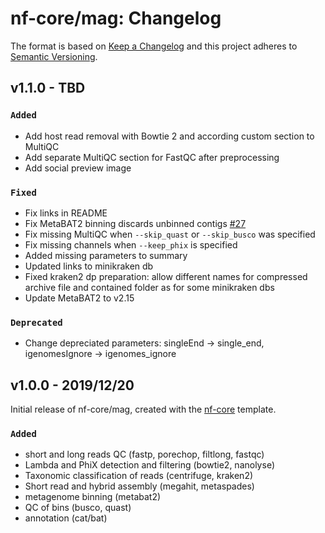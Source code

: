 # nf-core/mag: Changelog

The format is based on [Keep a Changelog](http://keepachangelog.com/en/1.0.0/)
and this project adheres to [Semantic Versioning](http://semver.org/spec/v2.0.0.html).

## v1.1.0 - TBD

### `Added`

- Add host read removal with Bowtie 2 and according custom section to MultiQC
- Add separate MultiQC section for FastQC after preprocessing
- Add social preview image

### `Fixed`

- Fix links in README
- Fix MetaBAT2 binning discards unbinned contigs [#27](https://github.com/nf-core/mag/issues/27)
- Fix missing MultiQC when `--skip_quast` or `--skip_busco` was specified
- Fix missing channels when `--keep_phix` is specified
- Added missing parameters to summary
- Updated links to minikraken db
- Fixed kraken2 dp preparation: allow different names for compressed archive file and contained folder as for some minikraken dbs
- Update MetaBAT2 to v2.15

### `Deprecated`

- Change depreciated parameters: singleEnd -> single_end, igenomesIgnore -> igenomes_ignore

## v1.0.0 - 2019/12/20

Initial release of nf-core/mag, created with the [nf-core](http://nf-co.re/) template.

### `Added`

- short and long reads QC (fastp, porechop, filtlong, fastqc)
- Lambda and PhiX detection and filtering (bowtie2, nanolyse)
- Taxonomic classification of reads (centrifuge, kraken2)
- Short read and hybrid assembly (megahit, metaspades)
- metagenome binning (metabat2)
- QC of bins (busco, quast)
- annotation (cat/bat)
